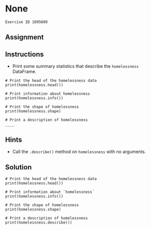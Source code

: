 
#  None

```
Exercise ID 1095609
```

##  Assignment 

##  Instructions 

- Print some summary statistics that describe the `homelessness` DataFrame.



```
# Print the head of the homelessness data
print(homelessness.head())

# Print information about homelessness
print(homelessness.info())

# Print the shape of homelessness
print(homelessness.shape)

# Print a description of homelessness
____
```

##  Hints 

- Call the `.describe()` method on `homelessness` with no arguments.



##  Solution 

```
# Print the head of the homelessness data
print(homelessness.head())

# Print information about `homelessness`
print(homelessness.info())

# Print the shape of homelessness
print(homelessness.shape)

# Print a description of homelessness
print(homelessness.describe())
```


